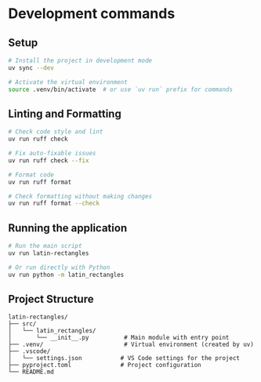 # Development commands

## Setup
```bash
# Install the project in development mode
uv sync --dev

# Activate the virtual environment
source .venv/bin/activate  # or use `uv run` prefix for commands
```

## Linting and Formatting
```bash
# Check code style and lint
uv run ruff check

# Fix auto-fixable issues
uv run ruff check --fix

# Format code
uv run ruff format

# Check formatting without making changes
uv run ruff format --check
```

## Running the application
```bash
# Run the main script
uv run latin-rectangles

# Or run directly with Python
uv run python -m latin_rectangles
```

## Project Structure
```
latin-rectangles/
├── src/
│   └── latin_rectangles/
│       └── __init__.py          # Main module with entry point
├── .venv/                       # Virtual environment (created by uv)
├── .vscode/
│   └── settings.json           # VS Code settings for the project
├── pyproject.toml              # Project configuration
└── README.md
```
